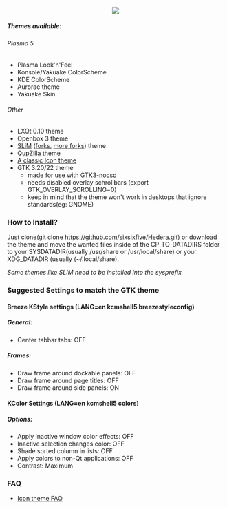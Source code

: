 <p align="center">
  <img src="https://raw.githubusercontent.com/sixsixfive/Hedera/master/.preview.png">
</p>

##### Themes available:

###### Plasma 5
* Plasma Look'n'Feel
* Konsole/Yakuake ColorScheme
* KDE ColorScheme
* Aurorae theme
* Yakuake Skin

###### Other
* LXQt 0.10 theme
* Openbox 3 theme
* [SLiM](https://github.com/iwamatsu/slim) ([forks](https://github.com/iwamatsu/slim/network), [more forks](https://github.com/data-modul/slim/network)) theme
* [QupZilla](hhttp://www.qupzilla.com/) theme
* [A classic Icon theme](https://github.com/sixsixfive/Hedera-src/tree/master/icons)
* GTK 3.20/22 theme
	* made for use with [GTK3-nocsd](https://github.com/PCMan/gtk3-nocsd)
	* needs disabled overlay schrollbars (export GTK_OVERLAY_SCROLLING=0)
	* keep in mind that the theme won't work in desktops that ignore standards(eg: GNOME)

### How to Install?

Just clone(git clone https://github.com/sixsixfive/Hedera.git) or [download](https://github.com/sixsixfive/Hedera/archive/master.zip) 
the theme and move the wanted files inside of the CP_TO_DATADIRS folder to your SYSDATADIR(usually /usr/share or /usr/local/share) or your XDG_DATADIR (usually (~/.local/share).

_Some themes like SLIM need to be installed into the sysprefix_

### Suggested Settings to match the GTK theme

#### Breeze KStyle settings (LANG=en kcmshell5 breezestyleconfig)

##### General:

* Center tabbar tabs: OFF

##### Frames:

* Draw frame around dockable panels: OFF
* Draw frame around page titles: OFF
* Draw frame around side panels: ON

#### KColor Settings (LANG=en kcmshell5 colors)

##### Options:

* Apply inactive window color effects: OFF
* Inactive selection changes color: OFF
* Shade sorted column in lists: OFF
* Apply colors to non-Qt applications: OFF
* Contrast: Maximum

### FAQ

* [Icon theme FAQ](https://github.com/sixsixfive/Hedera-src/blob/master/icons/faq.md)
